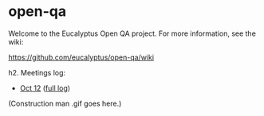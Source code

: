 open-qa
=======

Welcome to the Eucalyptus Open QA project.  For more information, see the wiki:

https://github.com/eucalyptus/open-qa/wiki

h2. Meetings log:
- [Oct 12](http://meetbot.eucalyptus.com/meeting-logs/eucalyptus-meeting/2012-10-12/eucalyptus-meeting.2012-10-12-21.09.html) ([full log](http://meetbot.eucalyptus.com/meeting-logs/eucalyptus-meeting/2012-10-12/eucalyptus-meeting.2012-10-12-21.09.log.html))

(Construction man .gif goes here.)
